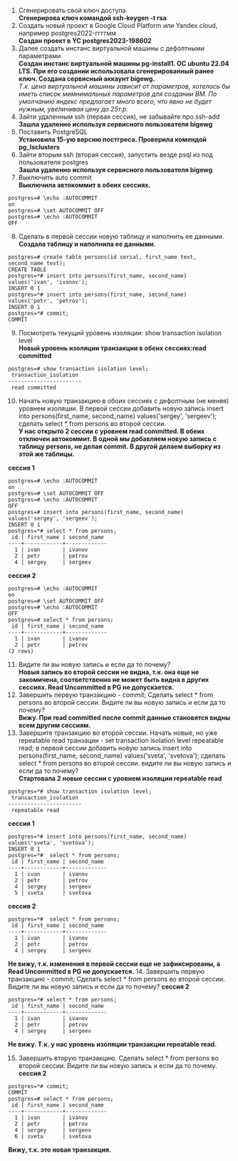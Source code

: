1. Сгенерировать свой ключ доступа.  
**Сгенерирова ключ командой ssh-keygen -t rsa**
3. Cоздать новый проект в Google Cloud Platform или Yandex cloud, например postgres2022-ггггмм  
**Создан проект в YC postgres2023-198602**
3. Далее создать инстанс виртуальной машины с дефолтными параметрами  
**Создан инстанс виртуальной машины pg-install1. ОС ubuntu 22.04 LTS. При его создании использовала сгенерированный ранее ключ. Создана сервисный аккаунт bigewg.**  
*Т.к. цена виртуальной машины зависит от параметров, хотелось бы иметь список мимнимальных параметров для создании ВМ. По умолчанию яндекс предлагает много всего, что явно не будет нужным, увеличивая цену до 25т.р.*
4. Зайти удаленным ssh (первая сессия), не забывайте про ssh-add  
**Зашла удаленно используя сервисного пользователя bigewg** 
5. Поставить PostgreSQL  
**Установила 15-ую версию постгреса. Проверила комендой pg_lsclusters** 
6. Зайти вторым ssh (вторая сессия), запустить везде psql из под пользователя postgres  
**Зашла удаленно используя сервисного пользователя bigewg** 
7. Выключить auto commit  
**Выключила автокоммит в обеих сессиях.**
```
postgres=# \echo :AUTOCOMMIT
on
postgres=# \set AUTOCOMMIT OFF
postgres=# \echo :AUTOCOMMIT
OFF
```
8. Cделать в первой сессии новую таблицу и наполнить ее данными.  
**Создала таблицу и наполнила ее данными.**
```
postgres=# create table persons(id serial, first_name text, second_name text); 
CREATE TABLE
postgres=*# insert into persons(first_name, second_name) values('ivan', 'ivanov'); 
INSERT 0 1
postgres=*# insert into persons(first_name, second_name) values('petr', 'petrov'); 
INSERT 0 1
postgres=*# commit;
COMMIT
```
9. Посмотреть текущий уровень изоляции: show transaction isolation level  
**Новый уровень изоляции транзакции в обеих сессиях:read committed**
```
postgres=# show transaction isolation level;
 transaction_isolation 
-----------------------
 read committed
```
10. Начать новую транзакцию в обоих сессиях с дефолтным (не меняя) уровнем изоляции. В первой сессии добавить новую запись insert into persons(first_name, second_name) values('sergey', 'sergeev'); сделать select * from persons во второй сессии.  
**У нас открыто 2 сессии с уровнем read committed. В обеих отключен автокоммит. В одной мы добавляем новую запись с таблицу persons, не делая commit. В другой делаем выборку из этой же таблицы.**  

**сессия 1**
```
postgres=# \echo :AUTOCOMMIT
on
postgres=# \set AUTOCOMMIT OFF
postgres=# \echo :AUTOCOMMIT
OFF
postgres=# insert into persons(first_name, second_name) values('sergey', 'sergeev');
INSERT 0 1
postgres=*# select * from persons;
 id | first_name | second_name 
----+------------+-------------
  1 | ivan       | ivanov
  2 | petr       | petrov
  4 | sergey     | sergeev
```
**сессия 2**
```
postgres=# \echo :AUTOCOMMIT
on
postgres=# \set AUTOCOMMIT OFF
postgres=# \echo :AUTOCOMMIT
OFF
postgres=# select * from persons;
 id | first_name | second_name 
----+------------+-------------
  1 | ivan       | ivanov
  2 | petr       | petrov
(2 rows)
```
11. Видите ли вы новую запись и если да то почему?  
**Новыя запись во второй сессии не видна, т.к. она еще не закомичена, соответственно не может быть видна в других сессиях. Read Uncommitted в PG не допускается.**
12. Завершить первую транзакцию - commit; Сделать select * from persons во второй сессии. Видите ли вы новую запись и если да то почему?  
**Вижу. При read committed после commit данные становятся видны всем другим сессиям.**
13. Завершите транзакцию во второй сессии. Начать новые, но уже repeatable read транзации - set transaction isolation level repeatable read;
в первой сессии добавить новую запись insert into persons(first_name, second_name) values('sveta', 'svetova'); сделать select * from persons во второй сессии. видите ли вы новую запись и если да то почему?  
**Стартовала 2 новые сессии с уровнем изоляции  repeatable read**
```
postgres=*# show transaction isolation level;
 transaction_isolation 
-----------------------
 repeatable read
```
**сессия 1**
```
postgres=*# insert into persons(first_name, second_name) values('sveta', 'svetova');
INSERT 0 1
postgres=*#  select * from persons;
 id | first_name | second_name 
----+------------+-------------
  1 | ivan       | ivanov
  2 | petr       | petrov
  4 | sergey     | sergeev
  5 | sveta      | svetova
```
**сессия 2**
```
postgres=*#  select * from persons;
 id | first_name | second_name 
----+------------+-------------
  1 | ivan       | ivanov
  2 | petr       | petrov
  4 | sergey     | sergeev
```
**Не вижу, т.к. изменения в первой сессии еще не зафиксированы, а Read Uncommitted в PG не допускается.**
14. Завершить первую транзакцию - commit; Сделать select * from persons во второй сессии. Видите ли вы новую запись и если да то почему?
**сессия 2**
```
postgres=*# select * from persons;
 id | first_name | second_name 
----+------------+-------------
  1 | ivan       | ivanov
  2 | petr       | petrov
  4 | sergey     | sergeev
```
**Не вижу. Т.к. у нас уровень изоляции транзакции repeatable read.**

15. Завершить вторую транзакцию. Сделать select * from persons во второй сессии. Видите ли вы новую запись и если да то почему.
**сессия 2**
```
postgres=*# commit;
COMMIT
postgres=# select * from persons;
 id | first_name | second_name 
----+------------+-------------
  1 | ivan       | ivanov
  2 | petr       | petrov
  4 | sergey     | sergeev
  6 | sveta      | svetova
```
**Вижу, т.к. это новая транзакция.**
